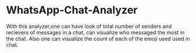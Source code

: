 # WhatsApp-Chat-Analyzer
With this analyzer,one can have look of total number of senders and recievers of messages in a chat, can visualize who messaged the most in the chat. Also one can visualize the count of each of the emoji used used in chat.
